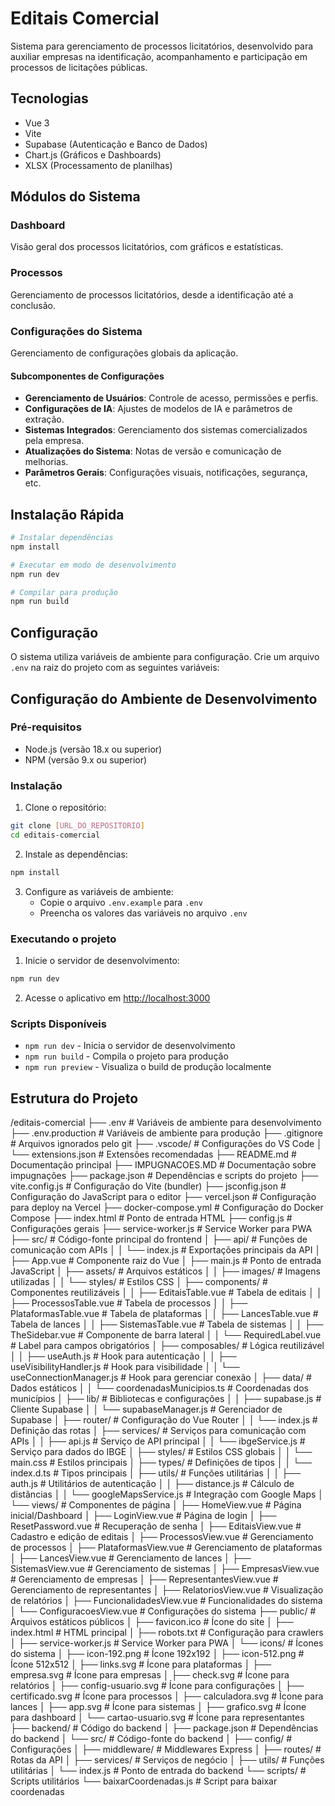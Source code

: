 # Editais Comercial

Sistema para gerenciamento de processos licitatórios, desenvolvido para auxiliar empresas na identificação, acompanhamento e participação em processos de licitações públicas.

## Tecnologias

- Vue 3
- Vite
- Supabase (Autenticação e Banco de Dados)
- Chart.js (Gráficos e Dashboards)
- XLSX (Processamento de planilhas)

## Módulos do Sistema

### Dashboard

Visão geral dos processos licitatórios, com gráficos e estatísticas.

### Processos

Gerenciamento de processos licitatórios, desde a identificação até a conclusão.

### Configurações do Sistema

Gerenciamento de configurações globais da aplicação.

#### Subcomponentes de Configurações

- **Gerenciamento de Usuários**: Controle de acesso, permissões e perfis.
- **Configurações de IA**: Ajustes de modelos de IA e parâmetros de extração.
- **Sistemas Integrados**: Gerenciamento dos sistemas comercializados pela empresa.
- **Atualizações do Sistema**: Notas de versão e comunicação de melhorias.
- **Parâmetros Gerais**: Configurações visuais, notificações, segurança, etc.

## Instalação Rápida

```bash
# Instalar dependências
npm install

# Executar em modo de desenvolvimento
npm run dev

# Compilar para produção
npm run build
```

## Configuração

O sistema utiliza variáveis de ambiente para configuração. Crie um arquivo `.env` na raiz do projeto com as seguintes variáveis:

## Configuração do Ambiente de Desenvolvimento

### Pré-requisitos

- Node.js (versão 18.x ou superior)
- NPM (versão 9.x ou superior)

### Instalação

1. Clone o repositório:

```bash
git clone [URL_DO_REPOSITORIO]
cd editais-comercial
```

2. Instale as dependências:

```bash
npm install
```

3. Configure as variáveis de ambiente:
   - Copie o arquivo `.env.example` para `.env`
   - Preencha os valores das variáveis no arquivo `.env`

### Executando o projeto

1. Inicie o servidor de desenvolvimento:

```bash
npm run dev
```

2. Acesse o aplicativo em [http://localhost:3000](http://localhost:3000)

### Scripts Disponíveis

- `npm run dev` - Inicia o servidor de desenvolvimento
- `npm run build` - Compila o projeto para produção
- `npm run preview` - Visualiza o build de produção localmente

## Estrutura do Projeto

/editais-comercial
├── .env                          # Variáveis de ambiente para desenvolvimento
├── .env.production               # Variáveis de ambiente para produção
├── .gitignore                    # Arquivos ignorados pelo git
├── .vscode/                      # Configurações do VS Code
│   └── extensions.json           # Extensões recomendadas
├── README.md                     # Documentação principal
├── IMPUGNACOES.MD                # Documentação sobre impugnações
├── package.json                  # Dependências e scripts do projeto
├── vite.config.js                # Configuração do Vite (bundler)
├── jsconfig.json                 # Configuração do JavaScript para o editor
├── vercel.json                   # Configuração para deploy na Vercel
├── docker-compose.yml            # Configuração do Docker Compose
├── index.html                    # Ponto de entrada HTML
├── config.js                     # Configurações gerais
├── service-worker.js             # Service Worker para PWA
├── src/                          # Código-fonte principal do frontend
│   ├── api/                      # Funções de comunicação com APIs
│   │   └── index.js              # Exportações principais da API
│   ├── App.vue                   # Componente raiz do Vue
│   ├── main.js                   # Ponto de entrada JavaScript
│   ├── assets/                   # Arquivos estáticos
│   │   ├── images/               # Imagens utilizadas
│   │   └── styles/               # Estilos CSS
│   ├── components/               # Componentes reutilizáveis
│   │   ├── EditaisTable.vue      # Tabela de editais
│   │   ├── ProcessosTable.vue    # Tabela de processos
│   │   ├── PlataformasTable.vue  # Tabela de plataformas
│   │   ├── LancesTable.vue       # Tabela de lances
│   │   ├── SistemasTable.vue     # Tabela de sistemas
│   │   ├── TheSidebar.vue        # Componente de barra lateral
│   │   └── RequiredLabel.vue     # Label para campos obrigatórios
│   ├── composables/              # Lógica reutilizável
│   │   ├── useAuth.js            # Hook para autenticação
│   │   ├── useVisibilityHandler.js # Hook para visibilidade
│   │   └── useConnectionManager.js # Hook para gerenciar conexão
│   ├── data/                     # Dados estáticos
│   │   └── coordenadasMunicipios.ts # Coordenadas dos municípios
│   ├── lib/                      # Bibliotecas e configurações
│   │   ├── supabase.js           # Cliente Supabase
│   │   └── supabaseManager.js    # Gerenciador de Supabase
│   ├── router/                   # Configuração do Vue Router
│   │   └── index.js              # Definição das rotas
│   ├── services/                 # Serviços para comunicação com APIs
│   │   ├── api.js                # Serviço de API principal
│   │   └── ibgeService.js        # Serviço para dados do IBGE
│   ├── styles/                   # Estilos CSS globais
│   │   └── main.css              # Estilos principais
│   ├── types/                    # Definições de tipos
│   │   └── index.d.ts            # Tipos principais
│   ├── utils/                    # Funções utilitárias
│   │   ├── auth.js               # Utilitários de autenticação
│   │   ├── distance.js           # Cálculo de distâncias
│   │   └── googleMapsService.js  # Integração com Google Maps
│   └── views/                    # Componentes de página
│       ├── HomeView.vue          # Página inicial/Dashboard
│       ├── LoginView.vue         # Página de login
│       ├── ResetPassword.vue     # Recuperação de senha
│       ├── EditaisView.vue       # Cadastro e edição de editais
│       ├── ProcessosView.vue     # Gerenciamento de processos
│       ├── PlataformasView.vue   # Gerenciamento de plataformas
│       ├── LancesView.vue        # Gerenciamento de lances
│       ├── SistemasView.vue      # Gerenciamento de sistemas
│       ├── EmpresasView.vue      # Gerenciamento de empresas
│       ├── RepresentantesView.vue # Gerenciamento de representantes
│       ├── RelatoriosView.vue    # Visualização de relatórios
│       ├── FuncionalidadesView.vue # Funcionalidades do sistema
│       └── ConfiguracoesView.vue # Configurações do sistema
├── public/                       # Arquivos estáticos públicos
│   ├── favicon.ico               # Ícone do site
│   ├── index.html                # HTML principal
│   ├── robots.txt                # Configuração para crawlers
│   ├── service-worker.js         # Service Worker para PWA
│   └── icons/                    # Ícones do sistema
│       ├── icon-192.png          # Ícone 192x192
│       ├── icon-512.png          # Ícone 512x512
│       ├── links.svg             # Ícone para plataformas
│       ├── empresa.svg           # Ícone para empresas
│       ├── check.svg             # Ícone para relatórios
│       ├── config-usuario.svg    # Ícone para configurações
│       ├── certificado.svg       # Ícone para processos
│       ├── calculadora.svg       # Ícone para lances
│       ├── app.svg               # Ícone para sistemas
│       ├── grafico.svg           # Ícone para dashboard
│       └── cartao-usuario.svg    # Ícone para representantes
├── backend/                      # Código do backend
│   ├── package.json              # Dependências do backend
│   └── src/                      # Código-fonte do backend
│       ├── config/               # Configurações
│       ├── middleware/           # Middlewares Express
│       ├── routes/               # Rotas da API
│       ├── services/             # Serviços de negócio
│       ├── utils/                # Funções utilitárias
│       └── index.js              # Ponto de entrada do backend
└── scripts/                      # Scripts utilitários
    └── baixarCoordenadas.js      # Script para baixar coordenadas
